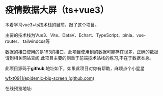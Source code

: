 # 疫情数据大屏（ts+vue3）

本着学习vue3+ts技术栈的目前，敲了这个项目。

主要的技术栈为Vue3、Vite、DataV、Echart、TypeScript、pinia、vue-router、 tailwindcss等

数据的接口使用的是163的接口，此项目使用到的数据可能存在误差，正确的数据请到相关网站查阅,此项目主要的侧重于前端技术站栈的练习,不在于数据本身。

此项目源码于**github**,地址如下，如果此项目对你有帮助，麻烦点个小星星

[wfxt0911/epidemic-big-screen (github.com)](https://github.com/wfxt0911/epidemic-big-screen)

在线预览地址:

[epidemic.zclub.top]: epidemic.zclub.top

